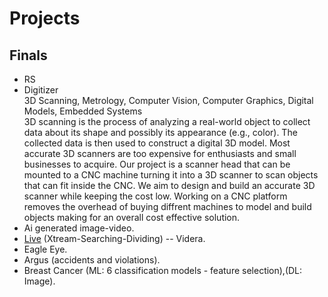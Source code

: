 # Projects

## Finals
* RS
* Digitizer<br />
  3D Scanning, Metrology, Computer Vision, Computer Graphics, Digital Models, Embedded Systems<br />
  <div style="text-align: left"> 3D scanning is the process of analyzing a real-world object to collect data about its shape and possibly its appearance (e.g., color). The collected data is then used   to construct a digital 3D model. Most accurate 3D scanners are too expensive for enthusiasts and small businesses to acquire. Our project is a scanner head that can be   mounted to a CNC machine turning it into a 3D scanner to scan objects that can fit inside the CNC. We aim to design and build an accurate 3D scanner while keeping the   cost low. Working on a CNC platform removes the overhead of buying diffrent machines to model and build objects making for an overall cost effective solution. </div>
* Ai generated image-video.
* [Live](https://www.facebook.com/story.php?story_fbid=pfbid02B36jSbZf6W5ak8wWh8oXq4boU6WstHvTpPDB6PmJXeWmM3Z2jb719vezyjkBLe7Kl&id=100000733070452)
  (Xtream-Searching-Dividing) -- Videra.
* Eagle Eye.
* Argus (accidents and violations).
* Breast Cancer (ML: 6 classification models - feature selection),(DL: Image).

